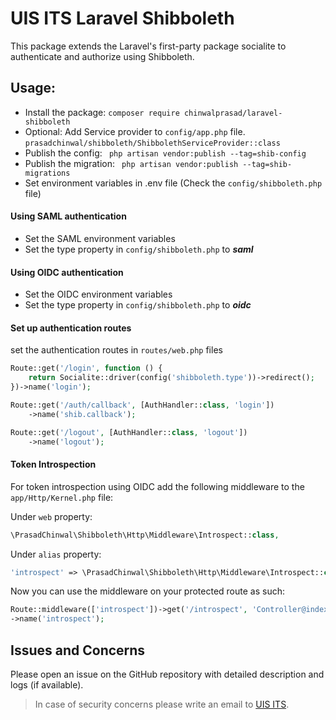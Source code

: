 # UIS ITS Laravel Shibboleth

This package extends the Laravel's first-party package socialite to authenticate and authorize using Shibboleth.

## Usage:
- Install the package:
```composer require chinwalprasad/laravel-shibboleth```
- Optional: Add Service provider to `config/app.php` file.
```prasadchinwal/shibboleth/ShibbolethServiceProvider::class```
- Publish the config:
``` php artisan vendor:publish --tag=shib-config```
- Publish the migration:
``` php artisan vendor:publish --tag=shib-migrations```
- Set environment variables in .env file (Check the `config/shibboleth.php` file)

#### Using SAML authentication 
- Set the SAML environment variables
- Set the type property in `config/shibboleth.php` to ***saml***

#### Using OIDC authentication
- Set the OIDC environment variables
- Set the type property in `config/shibboleth.php` to ***oidc***

#### Set up authentication routes
set the authentication routes in `routes/web.php` files
```php
Route::get('/login', function () {
    return Socialite::driver(config('shibboleth.type'))->redirect();
})->name('login');

Route::get('/auth/callback', [AuthHandler::class, 'login'])
    ->name('shib.callback');

Route::get('/logout', [AuthHandler::class, 'logout'])
    ->name('logout');
```

#### Token Introspection
For token introspection using OIDC add the following middleware to the `app/Http/Kernel.php` file:

Under `web` property:
```php
\PrasadChinwal\Shibboleth\Http\Middleware\Introspect::class,
```

Under `alias` property:
```php
'introspect' => \PrasadChinwal\Shibboleth\Http\Middleware\Introspect::class,
```

Now you can use the middleware on your protected route as such:
```php
Route::middleware(['introspect'])->get('/introspect', 'Controller@index')
->name('introspect');
```

## Issues and Concerns
Please open an issue on the GitHub repository with detailed description and logs (if available).
> In case of security concerns please write an email to [UIS ITS](uisappdevdl@uis.edu). 
